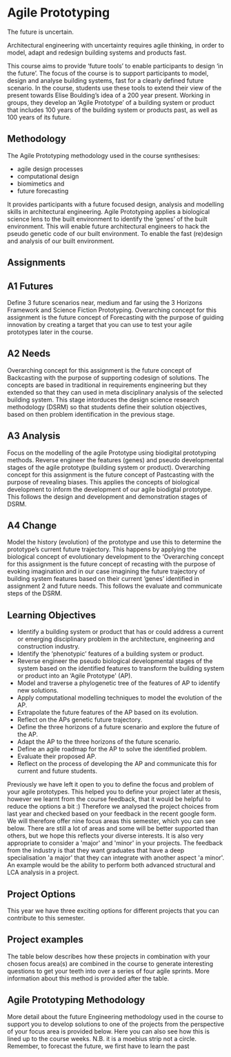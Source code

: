 # Agile Prototyping

The future is uncertain. 

Architectural engineering with uncertainty requires agile thinking, in order to model, adapt and redesign building systems and products fast. 

This course aims to provide ‘future tools’ to enable participants to design ‘in the future’. The focus of the course is to support participants to model, design and analyse building systems, fast for a clearly defined future scenario. In the course, students use these tools to extend their view of the present towards Elise Boulding’s idea of a 200 year present. Working in groups, they develop an ‘Agile Prototype’ of a building system or product that includes 100 years of the building system or products past, as well as 100 years of its future.

## Methodology
The Agile Prototyping methodology used in the course synthesises:
- agile design processes
- computational design
- biomimetics and
- future forecasting

It provides participants with a future focused design, analysis and modelling skills in architectural engineering. Agile Prototyping applies a biological science lens to the built environment to identify the ‘genes’ of the built environment. This will enable future architectural engineers to hack the pseudo genetic code of our built environment. To enable the fast (re)design and analysis of our built environment.


## Assignments

## A1 Futures
Define 3 future scenarios near, medium and far using the 3 Horizons Framework and Science Fiction Prototyping. Overarching concept for this assignment is the future concept of Forecasting with the purpose of guiding innovation by creating a target that you can use to test your agile prototypes later in the course.

## A2 Needs
Overarching concept for this assignment is the future concept of Backcasting with the purpose of supporting codesign of solutions. The concepts are based in traditional in requirements engineering but they extended so that they can used in meta disciplinary analysis of the selected building system. This stage intorduces the design science research methodology (DSRM) so that students define their solution objectives, based on then problem identification in the previous stage.

## A3 Analysis
Focus on the modelling of the agile Prototype using biodigital prototyping methods. Reverse engineer the features (genes) and pseudo developmental stages of the agile prototype (building system or product). Overarching concept for this assignment is the future concept of Pastcasting with the purpose of revealing biases. This applies the concepts of biological development to inform the development of our agile biodigtal prototype. This follows the design and development and demonstration stages of DSRM.

## A4 Change
Model the history (evolution) of the prototype and use this to determine the prototype’s current future trajectory. This happens by applying the biological concept of evolutionary development to the
‘Overarching concept for this assignment is the future concept of recasting with the purpose of evoking imagination and in our case imagining the future trajectory of building system features based on their current ‘genes’ identified in assignment 2 and future needs. This follows the evaluate and communicate steps of the DSRM.

## Learning Objectives
- Identify a building system or product that has or could address a current or emerging disciplinary problem in the architecture, engineering and construction industry.
- Identify the ‘phenotypic’ features of a building system or product.
- Reverse engineer the pseudo biological developmental stages of the system based on the identified features to transform the building system or product into an ‘Agile Prototype' (AP).
- Model and traverse a phylogenetic tree of the features of AP to identify new solutions.
- Apply computational modelling techniques to model the evolution of the AP.
- Extrapolate the future features of the AP based on its evolution.
- Reflect on the APs genetic future trajectory.
- Define the three horizons of a future scenario and explore the future of the AP.
- Adapt the AP to the three horizons of the future scenario.
- Define an agile roadmap for the AP to solve the identified problem.
- Evaluate their proposed AP.
- Reflect on the process of developing the AP and communicate this for current and future students.
  
Previously we have left it open to you to define the focus and problem of your agile prototypes. This helped you to define your project later at thesis, however we learnt from the course feedback, that it would be helpful to reduce the options a bit :) Therefore we analysed the project choices from last year and checked based on your feedback in the recent google form. We will therefore offer nine focus areas this semester, which you can see below. There are still a lot of areas and some will be better supported than others, but we hope this reflects your diverse interests. It is also very appropriate to consider a 'major' and 'minor' in your projects. The feedback from the industry is that they want graduates that have a deep specialisation 'a major' that they can integrate with another aspect 'a minor'. An example would be the ability to perform both advanced structural and LCA analysis in a project.

## Project Options
This year we have three exciting options for different projects that you can contribute to this semester.

## Project examples
The table below describes how these projects in combination with your chosen focus area(s) are combined in the course to generate interesting questions to get your teeth into over a series of four agile sprints. More information about this method is provided after the table.

## Agile Prototyping Methodology
More detail about the future Engineering methodology used in the course to support you to develop solutions to one of the projects from the perspective of your focus area is provided below. Here you can also see how this is lined up to the course weeks. N.B. it is a moebius strip not a circle. Remember, to forecast the future, we first have to learn the past

